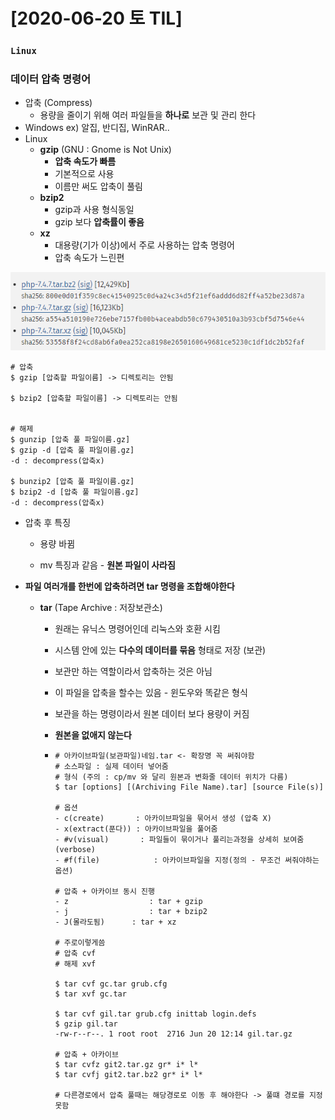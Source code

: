 # [2020-06-20 토 TIL]

### `Linux`

### 데이터 압축 명령어

- 압축 (Compress)
  - 용량을 줄이기 위해 여러 파일들을 **하나로** 보관 및 관리 한다 
- Windows ex) 알집, 반디집, WinRAR.. 
- Linux
  - **gzip** (GNU : Gnome is Not Unix)
    - **압축 속도가 빠름**
    - 기본적으로 사용
    - 이름만 써도 압축이 풀림 
  - **bzip2**
    - gzip과 사용 형식동일
    - gzip 보다 **압축률이 좋음** 
  - **xz**
    - 대용량(기가 이상)에서 주로 사용하는 압축 명령어
    - 압축 속도가 느린편 

<img src="./compress.PNG">

```shell
# 압축
$ gzip [압축할 파일이름] -> 디렉토리는 안됨

$ bzip2 [압축할 파일이름] -> 디렉토리는 안됨


# 해제
$ gunzip [압축 풀 파일이름.gz]
$ gzip -d [압축 풀 파일이름.gz]
-d : decompress(압축x)

$ bunzip2 [압축 풀 파일이름.gz]
$ bzip2 -d [압축 풀 파일이름.gz]
-d : decompress(압축x)
```

- 압축 후 특징

  - 용량 바뀜

  - mv 특징과 같음 - **원본 파일이 사라짐** 

    

- **파일 여러개를 한번에 압축하려면 tar 명령을 조합해야한다**

  - **tar** (Tape Archive : 저장보관소)

    - 원래는 유닉스 명령어인데 리눅스와 호환 시킴 

    - 시스템 안에 있는 **다수의 데이터를 묶음** 형태로 저장 (보관)

    - 보관만 하는 역할이라서 압축하는 것은 아님 

    - 이 파일을 압축을 할수는 있음 - 윈도우와 똑같은 형식 

    - 보관을 하는 명령이라서 원본 데이터 보다 용량이 커짐 

    - **원본을 없애지 않는다** 

      

    - ```shell
      # 아카이브파일(보관파일)네임.tar <- 확장명 꼭 써줘야함 
      # 소스파일 : 실제 데이터 넣어줌
      # 형식 (주의 : cp/mv 와 달리 원본과 변화줄 데이터 위치가 다름)
      $ tar [options] [(Archiving File Name).tar] [source File(s)] 
      
      # 옵션
      - c(create)       : 아카이브파일을 묶어서 생성 (압축 X)
      - x(extract(푼다)) : 아카이브파일을 풀어줌 
      - #v(visual)       : 파일들이 묶이거나 풀리는과정을 상세히 보여줌(verbose) 
      - #f(file)	 		: 아카이브파일을 지정(정의 - 무조건 써줘야하는 옵션)
      
      # 압축 + 아카이브 동시 진행
      - z				   : tar + gzip
      - j				   : tar + bzip2
      - J(몰라도됨)		 : tar + xz
      
      # 주로이렇게씀
      # 압축 cvf
      # 해제 xvf
      
      $ tar cvf gc.tar grub.cfg 
      $ tar xvf gc.tar 
      
      $ tar cvf gil.tar grub.cfg inittab login.defs
      $ gzip gil.tar 
      -rw-r--r--. 1 root root  2716 Jun 20 12:14 gil.tar.gz
      
      # 압축 + 아카이브 
      $ tar cvfz git2.tar.gz gr* i* l*
      $ tar cvfj git2.tar.bz2 gr* i* l*
      
      # 다른경로에서 압축 풀때는 해당경로로 이동 후 해야한다 -> 풀떄 경로를 지정 못함 
      
      ```


